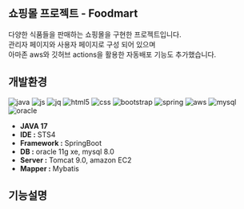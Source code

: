 ## 쇼핑몰 프로젝트 - Foodmart
다양한 식품들을 판매하는 쇼핑몰을 구현한 프로젝트입니다.</br>
관리자 페이지와 사용자 페이지로 구성 되어 있으며</br> 
아마존 aws와 깃허브 actions을 활용한 자동배포 기능도 추가했습니다.  

## 개발환경   
![java](https://img.shields.io/badge/Java-ED8B00?style=for-the-badge&logo=openjdk&logoColor=white)
![js](https://img.shields.io/badge/JavaScript-F7DF1E?style=for-the-badge&logo=JavaScript&logoColor=white)
![jq](https://img.shields.io/badge/jQuery-0769AD?style=for-the-badge&logo=jquery&logoColor=white)
![html5](https://img.shields.io/badge/HTML5-E34F26?style=for-the-badge&logo=html5&logoColor=white)
![css](https://img.shields.io/badge/CSS-239120?&style=for-the-badge&logo=css3&logoColor=white)
![bootstrap](https://img.shields.io/badge/Bootstrap-563D7C?style=for-the-badge&logo=bootstrap&logoColor=white)
![spring](https://img.shields.io/badge/Spring-6DB33F?style=for-the-badge&logo=spring&logoColor=white)
![aws](https://img.shields.io/badge/Amazon_AWS-232F3E?style=for-the-badge&logo=amazon-aws&logoColor=white)
![mysql](https://img.shields.io/badge/MySQL-005C84?style=for-the-badge&logo=mysql&logoColor=white)
![oracle](https://img.shields.io/badge/Oracle-F80000?style=for-the-badge&logo=Oracle&logoColor=white)
</br>
- **JAVA 17**   
- **IDE :** STS4   
- **Framework :** SpringBoot   
- **DB :** oracle 11g xe, mysql 8.0
- **Server :** Tomcat 9.0, amazon EC2
- **Mapper :** Mybatis   

## 기능설명 
